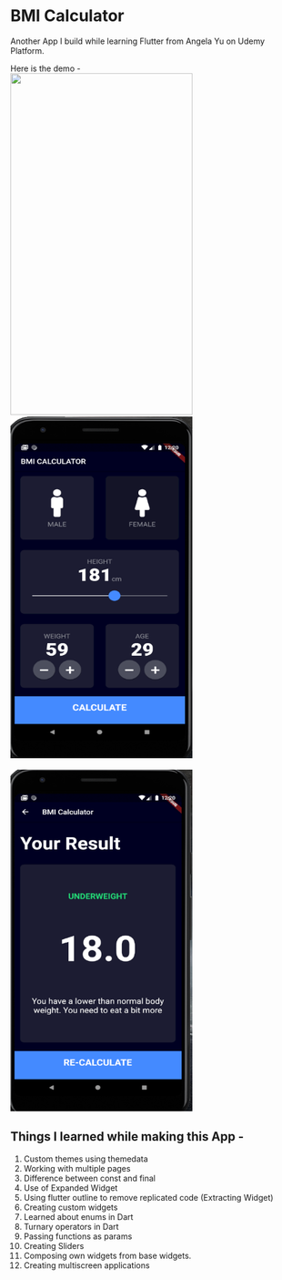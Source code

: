 

# BMI Calculator 

Another App I build while learning Flutter from Angela Yu on Udemy Platform. 

Here is the demo -<br>
<img src="demo.gif" width="320" height="600" /> 
<br>
<img src="image1.PNG" width="320" height="600" />  
<br>
<img src="image2.PNG" width="320" height="600" /> 




## Things I learned while making this App -
1. Custom themes using themedata 
2. Working with multiple pages 
3. Difference between const and final 
4. Use of Expanded Widget
5. Using flutter outline to remove replicated code (Extracting Widget)
6. Creating custom widgets 
7. Learned about enums in Dart
8. Turnary operators in Dart 
9. Passing functions as params 
10. Creating Sliders
11. Composing own widgets from base widgets. 
12. Creating multiscreen applications 





